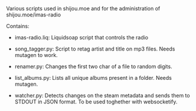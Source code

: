 Various scripts used in shijou.moe and for the administration of shijou.moe/imas-radio

Contains:
- imas-radio.liq: 
Liquidsoap script that controls the radio

- song_tagger.py: 
Script to retag artist and title on mp3 files. Needs mutagen to work.

- renamer.py:
Changes the first two char of a file to random digits.

- list_albums.py:
Lists all unique albums present in a folder. Needs mutagen.

- watcher.py:
Detects changes on the steam metadata and sends them to STDOUT in JSON format. To be used toghether with websocketify.
